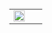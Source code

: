 <table>
<tr>
<td valign="center">
<img src="https://github-readme-stats.vercel.app/api/top-langs/?username=marceltanuri&theme=vue&hide_border=true&layout=compact&langs_count=6&hide=asp.net&custom_title=" style="width: 100%" />
</td>
    
<td valign="top" width="40%">
<div align="center">
</div>  
</td>
</tr>
</table>
